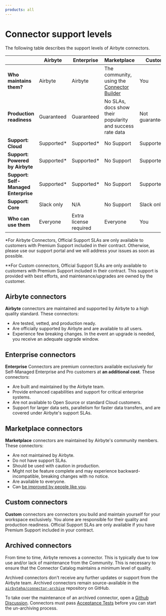 ```yaml
---
products: all
---
```


# Connector support levels

The following table describes the support levels of Airbyte connectors.

|                                      | Airbyte     | Enterprise             | Marketplace                                                                                                                | Custom         |
| ------------------------------------ | ----------- | ---------------------- | -------------------------------------------------------------------------------------------------------------------------- | -------------- |
| **Who maintains them?**              | Airbyte     | Airbyte                | The community, using the [Connector Builder](https://docs.airbyte.com/connector-development/connector-builder-ui/overview) | You            |
| **Production readiness**             | Guaranteed  | Guaranteed             | No SLAs, docs show their popularity and success rate data                                                                  | Not guaranteed |
| **Support: Cloud**                   | Supported\* | Supported\*            | No Support                                                                                                                 | Supported\*\*  |
| **Support: Powered by Airbyte**      | Supported\* | Supported\*            | No Support                                                                                                                 | Supported\*\*  |
| **Support: Self-Managed Enterprise** | Supported\* | Supported\*            | No Support                                                                                                                 | Supported\*\*  |
| **Support: Core**  | Slack only  | N/A                    | No Support                                                                                                                 | Slack only     |
| **Who can use them**                 | Everyone    | Extra license required | Everyone                                                                                                                   | You            |

\*For Airbyte Connectors, Official Support SLAs are only available to customers with Premium
Support included in their contract. Otherwise, please use our support portal and we will address
your issues as soon as possible.

\*\*For Custom connectors, Official Support SLAs are only available to customers with Premium
Support included in their contract. This support is provided with best efforts, and
maintenance/upgrades are owned by the customer.

## Airbyte connectors

**Airbyte** connectors are maintained and supported by Airbyte to a high quality standard. These connectors:

- Are tested, vetted, and production ready.
- Are officially supported by Airbyte and are available to all users.
- Experience few breaking changes. In the event an upgrade is needed, you receive an adequate upgrade window.

## Enterprise connectors

**Enterprise** Connectors are premium connectors available exclusively for Self-Managed Enterprise and Pro customers at **an additional cost**. These connectors:

- Are built and maintained by the Airbyte team.
- Provide enhanced capabilities and support for critical enterprise systems.
- Are not available to Open Source or standard Cloud customers.
- Support for larger data sets, parallelism for faster data transfers, and are covered under Airbyte's support SLAs.

## Marketplace connectors

**Marketplace** connectors are maintained by Airbyte's community members. These connectors:

- Are not maintained by Airbyte.
- Do not have support SLAs.
- Should be used with caution in production.
- Might not be feature complete and may experience backward-incompatible, breaking changes with no notice.
- Are available to everyone.
- Can [be improved by people like you](/community/contributing-to-airbyte/).

## Custom connectors

**Custom** connectors are connectors you build and maintain yourself for your workspace exclusively. You alone are responsible for their quality and production readiness. Official Support SLAs are only available if you have Premium Support included in your contract.

## Archived connectors

From time to time, Airbyte removes a connector. This is typically due to low use and/or lack of maintenance from the Community. This is necessary to ensure that the Connector Catalog maintains a minimum level of quality.

Archived connectors don't receive any further updates or support from the Airbyte team. Archived connectors remain source-available in the [`airbytehq/connector-archive`](https://github.com/airbytehq/connector-archive) repository on GitHub.

To take over the maintenance of an archived connector, open a [Github Discussion](https://github.com/airbytehq/airbyte/discussions/). Connectors must pass [Acceptance Tests](/platform/connector-development/testing-connectors/connector-acceptance-tests-reference) before you can start the un-archiving process.

